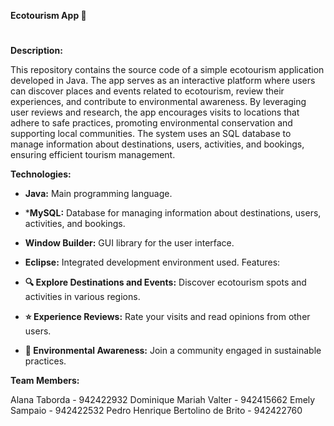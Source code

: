 **Ecotourism App 🌿**
#
**Description:**

This repository contains the source code of a simple ecotourism application developed in Java. The app serves as an interactive platform where users can discover places and events related to ecotourism, review their experiences, and contribute to environmental awareness. By leveraging user reviews and research, the app encourages visits to locations that adhere to safe practices, promoting environmental conservation and supporting local communities. The system uses an SQL database to manage information about destinations, users, activities, and bookings, ensuring efficient tourism management.

**Technologies:**

* **Java:** Main programming language.
*  ***MySQL:** Database for managing information about destinations, users, activities, and bookings.
* **Window Builder:** GUI library for the user interface.
* **Eclipse:** Integrated development environment used.
Features:

* **🔍 Explore Destinations and Events:** Discover ecotourism spots and activities in various regions.
* **⭐ Experience Reviews:** Rate your visits and read opinions from other users.
* **🌱 Environmental Awareness:** Join a community engaged in sustainable practices.

**Team Members:**

Alana Taborda - 942422932 Dominique Mariah Valter - 942415662 Emely Sampaio - 942422532 Pedro Henrique Bertolino de Brito - 942422760
